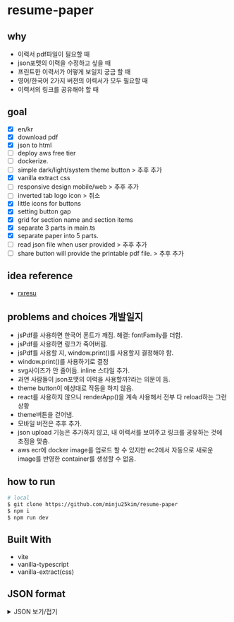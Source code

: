 # resume-paper

## why
- 이력서 pdf파일이 필요할 때
- json포맷의 이력을 수정하고 싶을 때
- 프린트한 이력서가 어떻게 보일지 궁금 할 때
- 영어/한국어 2가지 버젼의 이력서가 모두 필요할 때
- 이력서의 링크를 공유해야 할 때

## goal
- [x] en/kr
- [x] download pdf
- [x] json to html
- [ ] deploy aws free tier
- [ ] dockerize.
- [ ] simple dark/light/system theme button > 추후 추가
- [x] vanilla extract css
- [ ] responsive design mobile/web > 추후 추가
- [ ] inverted tab logo icon > 취소
- [x] little icons for buttons
- [x] setting button gap
- [x] grid for section name and section items
- [x] separate 3 parts in main.ts
- [x] separate paper into 5 parts.
- [ ] read json file when user provided > 추후 추가
- [ ] share button will provide the printable pdf file. > 추후 추가

## idea reference

- [rxresu](https://rxresu.me/)

## problems and choices 개발일지

- jsPdf를 사용하면 한국어 폰트가 깨짐. 해결: fontFamily를 더함.
- jsPdf를 사용하면 링크가 죽어버림.
- jsPdf를 사용할 지, window.print()를 사용할지 결정해야 함.
- window.print()를 사용하기로 결정
- svg사이즈가 안 줄어듬. inline 스타일 추가.
- 과연 사람들이 json포맷의 이력을 사용할까?라는 의문이 듬.
- theme button이 예상대로 작동을 하지 않음.
- react를 사용하지 않으니 renderApp()을 계속 사용해서 전부 다 reload하는 그런 상황
- theme버튼을 걷어냄.
- 모바일 버전은 추후 추가.
- json upload 기능은 추가하지 않고, 내 이력서를 보여주고 링크를 공유하는 것에 초점을 맞춤.
- aws ecr에 docker image를 업로드 할 수 있지만 ec2에서 자동으로 새로운 image를 반영한 container를 생성할 수 없음.
  

## how to run

```zsh
# local
$ git clone https://github.com/minju25kim/resume-paper
$ npm i
$ npm run dev
```

## Built With

- vite
- vanilla-typescript
- vanilla-extract(css)

## JSON format

<details>
<summary>JSON 보기/접기</summary>

```json
{
  "basics": {
    "name": "",
    "headline": "",
    "email": "",
    "phone": "",
    "location": "",
    "url": {
      "label": "",
      "href": ""
    },
    "customFields": [],
    "picture": {
      "url": "",
      "size": 64,
      "aspectRatio": 1,
      "borderRadius": 0,
      "effects": {
        "hidden": false,
        "border": false,
        "grayscale": false
      }
    }
  },
  "sections": {
    "education": {
      "name": "Education",
      "columns": 1,
      "separateLinks": true,
      "visible": true,
      "id": "education",
      "items": [
        {
          "id": "",
          "visible": true,
          "institution": "",
          "studyType": "",
          "area": "",
          "score": "",
          "date": "",
          "summary": "",
          "url": {
            "label": "",
            "href": ""
          }
        }
      ]
    },
    "experience": {
      "name": "Experience",
      "columns": 1,
      "separateLinks": true,
      "visible": true,
      "id": "experience",
      "items": [
        {
          "id": "",
          "visible": true,
          "company": "",
          "position": "",
          "location": "",
          "date": "",
          "summary": [""],
          "url": {
            "label": "",
            "href": ""
          }
        }
      ]
    },
    "profiles": {
      "name": "Profiles",
      "columns": 3,
      "separateLinks": true,
      "visible": true,
      "id": "profiles",
      "items": [
        {
          "id": "",
          "visible": true,
          "network": "",
          "username": "",
          "icon": "",
          "url": {
            "label": "",
            "href": ""
          }
        }
      ]
    },
    "projects": {
      "name": "Projects",
      "columns": 1,
      "separateLinks": true,
      "visible": true,
      "id": "projects",
      "items": []
    },
    "skills": {
      "name": "Tech Stack",
      "columns": 1,
      "separateLinks": true,
      "visible": true,
      "id": "skills",
      "items": [
        {
          "id": "",
          "visible": true,
          "name": "",
          "description": "",
          "level": 0,
          "keywords": []
        }
      ]
    },
    "summary": {
      "name": "Summary",
      "columns": 1,
      "separateLinks": true,
      "visible": true,
      "id": "summary",
      "content": ""
    },
    "awards": {
      "name": "Awards",
      "columns": 1,
      "separateLinks": true,
      "visible": true,
      "id": "awards",
      "items": []
    },
    "certifications": {
      "name": "Certifications",
      "columns": 1,
      "separateLinks": true,
      "visible": true,
      "id": "certifications",
      "items": []
    },
    "volunteer": {
      "name": "Volunteering",
      "columns": 1,
      "separateLinks": true,
      "visible": true,
      "id": "volunteer",
      "items": []
    },
    "interests": {
      "name": "Interests",
      "columns": 3,
      "separateLinks": true,
      "visible": true,
      "id": "interests",
      "items": []
    },
    "languages": {
      "name": "Languages",
      "columns": 2,
      "separateLinks": true,
      "visible": true,
      "id": "languages",
      "items": []
    },
    "publications": {
      "name": "Publications",
      "columns": 1,
      "separateLinks": true,
      "visible": true,
      "id": "publications",
      "items": []
    },
    "references": {
      "name": "References",
      "columns": 1,
      "separateLinks": true,
      "visible": true,
      "id": "references",
      "items": []
    },
    "custom": {}
  }
}
</details>
```

## License
